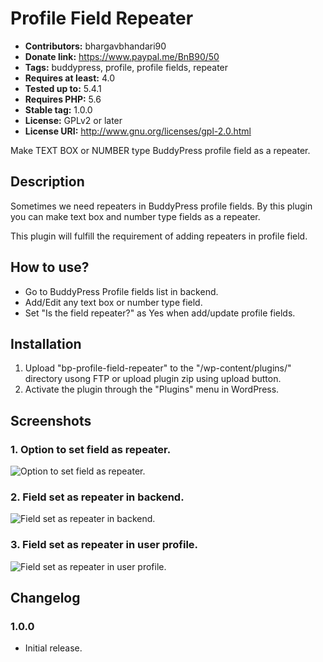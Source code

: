 # Profile Field Repeater #
- **Contributors:** bhargavbhandari90 
- **Donate link:** https://www.paypal.me/BnB90/50 
- **Tags:** buddypress, profile, profile fields, repeater 
- **Requires at least:** 4.0 
- **Tested up to:** 5.4.1 
- **Requires PHP:** 5.6 
- **Stable tag:** 1.0.0 
- **License:** GPLv2 or later 
- **License URI:** http://www.gnu.org/licenses/gpl-2.0.html 

Make TEXT BOX or NUMBER type BuddyPress profile field as a repeater.

## Description ##

Sometimes we need repeaters in BuddyPress profile fields. By this plugin you can make text box and number type fields as a repeater.

This plugin will fulfill the requirement of adding repeaters in profile field.

## How to use? ##

* Go to BuddyPress Profile fields list in backend.
* Add/Edit any text box or number type field.
* Set "Is the field repeater?" as Yes when add/update profile fields.

## Installation ##
1. Upload "bp-profile-field-repeater" to the "/wp-content/plugins/" directory usong FTP or upload plugin zip using upload button.
2. Activate the plugin through the "Plugins" menu in WordPress.

## Screenshots ##
### 1. Option to set field as repeater. ###
![Option to set field as repeater.](https://user-images.githubusercontent.com/19459637/82126141-50054f00-97c8-11ea-9d00-ed6e96a1f9e9.jpg)

### 2. Field set as repeater in backend. ###
![Field set as repeater in backend.](https://user-images.githubusercontent.com/19459637/82126152-63181f00-97c8-11ea-8160-702d73436699.jpg)

### 3. Field set as repeater in user profile. ###
![Field set as repeater in user profile.](https://user-images.githubusercontent.com/19459637/82126157-6dd2b400-97c8-11ea-8d79-49147551b28c.jpg)

## Changelog ##
### 1.0.0 ###
* Initial release.